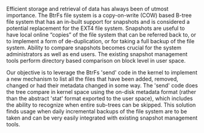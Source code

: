 Efficient storage and retrieval of data has always been of utmost importance. The BtrFs file system is a copy-on-write 
(COW) based B-tree file system that has an in-built support for snapshots and is considered a potential replacement
for the EXT4 file system. Snapshots are useful to have local online “copies” of the file system that can be referred back
to, or to implement a form of de-duplication, or for taking a full backup of the file system. Ability to compare 
snapshots becomes crucial for the system administrators as well as end users. The existing snapshot management tools
perform directory based comparison on block level in user space.

Our objective is to leverage the BtrFs 'send' code in the kernel to implement a new mechanism to list all the files
that have been added, removed, changed or had their metadata changed in some way. The 'send' code does the tree 
compare in kernel space  using the on-disk metadata format (rather than the abstract 'stat' format exported to the 
user space), which includes the ability to recognize when entire sub-trees can be skipped. This solution finds usage
when daily incremental backups of the file system are to be taken and can be very easily integrated with existing
snapshot management tools.
